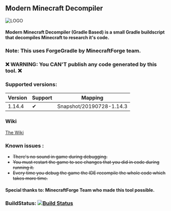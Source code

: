 
## Modern Minecraft Decompiler

![LOGO](https://github.com/hypercubemc-github/Modern-Minecraft-Decompiler/blob/master/LOGOS/LOGO3.png?raw=true)

#### Modern Minecraft Decompiler (Gradle Based) is a small Gradle buildscript that decompiles Minecraft to research it's code.

### Note: This uses ForgeGradle by MinecraftForge team.

### ❌ WARNING: You CAN'T publish any code generated by this tool. ❌
 
### Supported versions:

| Version     | Support | Mapping |
| ---      | ---       | ---       |
| 1.14.4 | ✔         | Snapshot/20190728-1.14.3 |

### Wiki

[The Wiki](https://github.com/hypercubemc-github/Modern-Minecraft-Decompiler/wiki)

### Known issues :

* ~~There's no sound in game during debugging.~~
* ~~You must restart the game to see changes that you did in code during running it.~~
* ~~Every time you debug the game the IDE recompile the whole code which takes more time.~~

#### Special thanks to: **MinecraftForge** Team who made this tool possible.

### BuildStatus: [![Build Status](https://travis-ci.org/hypercubemc-github/Modern-Minecraft-Decompiler.svg?branch=master)](https://travis-ci.org/hypercubemc-github/Modern-Minecraft-Decompiler)
